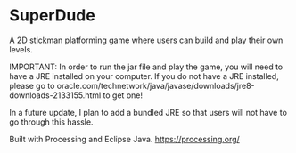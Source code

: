 # SuperDude
A 2D stickman platforming game where users can build and play their own levels.  

IMPORTANT: In order to run the jar file and play the game, you will need to have a JRE installed on your computer.  If you do not have a JRE installed, please go to oracle.com/technetwork/java/javase/downloads/jre8-downloads-2133155.html to get one!  

In a future update, I plan to add a bundled JRE so that users will not have to go through this hassle.  

Built with Processing and Eclipse Java. 
https://processing.org/
